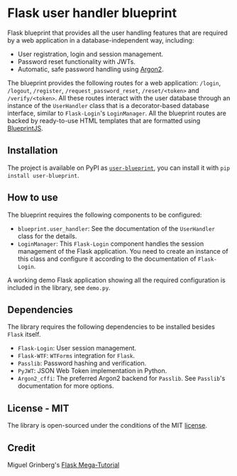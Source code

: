 # Flask user handler blueprint

Flask blueprint that provides all the user handling features that are required by a web application in a database-independent way, including:

- User registration, login and session management.
- Password reset functionality with JWTs.
- Automatic, safe password handling using [Argon2](https://en.wikipedia.org/wiki/Argon2).

The blueprint provides the following routes for a web application: `/login`, `/logout`, `/register`, `/request_password_reset`, `/reset/<token>` and `/verify/<token>`. All these routes interact with the user database through an instance of the `UserHandler` class that is a decorator-based database interface, similar to `Flask-Login`'s `LoginManager`. All the blueprint routes are backed by ready-to-use HTML templates that are formatted using [BlueprintJS](http://blueprintjs.com/docs/v2/).

## Installation

The project is available on PyPI as [`user-blueprint`](https://pypi.org/project/user-blueprint/), you can install it with `pip install user-blueprint`.

## How to use

The blueprint requires the following components to be configured:

- `blueprint.user_handler`: See the documentation of the `UserHandler` class for the details.
- `LoginManager`: This `Flask-Login` component handles the session management of the Flask application. You need to create an instance of this class and configure it according to the documentation of `Flask-Login`.

A working demo Flask application showing all the required configuration is included in the library, see `demo.py`.

## Dependencies

The library requires the following dependencies to be installed besides `Flask` itself.

- `Flask-Login`: User session management.
- `Flask-WTF`: `WTForms` integration for `Flask`.
- `Passlib`: Password hashing and verification.
- `PyJWT`: JSON Web Token implementation in Python.
- `Argon2_cffi`: The preferred Argon2 backend for `Passlib`. See `Passlib`'s documentation for more options.

## License - MIT

The library is open-sourced under the conditions of the MIT [license](https://choosealicense.com/licenses/mit/).

## Credit

Miguel Grinberg's [Flask Mega-Tutorial](https://blog.miguelgrinberg.com/post/the-flask-mega-tutorial-part-i-hello-world)
